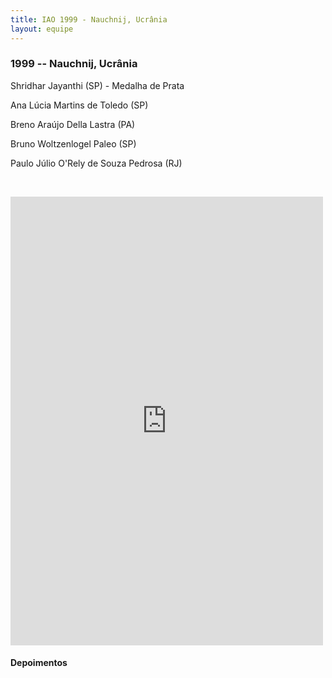 ```yaml
---
title: IAO 1999 - Nauchnij, Ucrânia
layout: equipe
---
```


### 1999 -- Nauchnij, Ucrânia

  
Shridhar Jayanthi (SP) - Medalha de Prata

Ana Lúcia Martins de Toledo (SP)

Breno Araújo Della Lastra (PA)

Bruno Woltzenlogel Paleo (SP)

Paulo Júlio O'Rely de Souza Pedrosa (RJ)

 

<iframe src="https://www.facebook.com/plugins/post.php?href=https%3A%2F%2Fwww.facebook.com%2FOlimpiadasCientificas%2Fposts%2F2762420787122918&width=500" width="500" height="718" style="border:none;overflow:hidden" scrolling="no" frameborder="0" allowTransparency="true" allow="encrypted-media"></iframe>

#### Depoimentos
